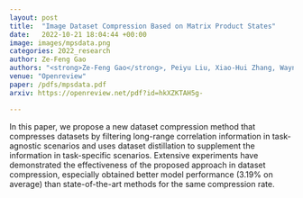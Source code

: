 ```yaml
---
layout: post
title:  "Image Dataset Compression Based on Matrix Product States"
date:   2022-10-21 18:04:44 +00:00
image: images/mpsdata.png
categories: 2022_research
author: Ze-Feng Gao
authors: "<strong>Ze-Feng Gao</strong>, Peiyu Liu, Xiao-Hui Zhang, Wayne Xin Zhao, Zhi-Yuan Xie, Zhong-Yi Lu, Ji-Rong Wen"
venue: "Openreview"
paper: /pdfs/mpsdata.pdf
arxiv: https://openreview.net/pdf?id=hkXZKTAH5g-

---
```

In this paper, we propose a new dataset compression method that compresses datasets by filtering long-range correlation information in task-agnostic scenarios and uses dataset distillation to supplement the information in task-specific scenarios. Extensive experiments have demonstrated the effectiveness of the proposed approach in dataset compression, especially obtained better model performance (3.19% on average) than state-of-the-art methods for the same compression rate.